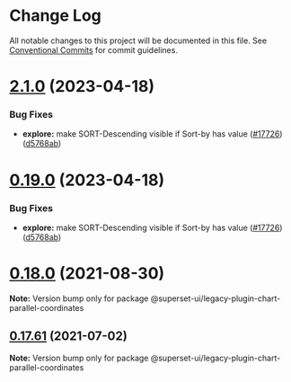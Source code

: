 <!--
Licensed to the Apache Software Foundation (ASF) under one
or more contributor license agreements.  See the NOTICE file
distributed with this work for additional information
regarding copyright ownership.  The ASF licenses this file
to you under the Apache License, Version 2.0 (the
"License"); you may not use this file except in compliance
with the License.  You may obtain a copy of the License at
  http://www.apache.org/licenses/LICENSE-2.0
Unless required by applicable law or agreed to in writing,
software distributed under the License is distributed on an
"AS IS" BASIS, WITHOUT WARRANTIES OR CONDITIONS OF ANY
KIND, either express or implied.  See the License for the
specific language governing permissions and limitations
under the License.
-->
# Change Log

All notable changes to this project will be documented in this file.
See [Conventional Commits](https://conventionalcommits.org) for commit guidelines.

# [2.1.0](https://github.com/apache-superset/superset-ui/compare/v2021.41.0...v2.1.0) (2023-04-18)

### Bug Fixes

- **explore:** make SORT-Descending visible if Sort-by has value ([#17726](https://github.com/apache-superset/superset-ui/issues/17726)) ([d5768ab](https://github.com/apache-superset/superset-ui/commit/d5768ab649a70fd4f541ad4982498f622160b220))

# [0.19.0](https://github.com/apache-superset/superset-ui/compare/v2021.41.0...v0.19.0) (2023-04-18)

### Bug Fixes

- **explore:** make SORT-Descending visible if Sort-by has value ([#17726](https://github.com/apache-superset/superset-ui/issues/17726)) ([d5768ab](https://github.com/apache-superset/superset-ui/commit/d5768ab649a70fd4f541ad4982498f622160b220))

# [0.18.0](https://github.com/apache-superset/superset-ui/compare/v0.17.87...v0.18.0) (2021-08-30)

**Note:** Version bump only for package @superset-ui/legacy-plugin-chart-parallel-coordinates

## [0.17.61](https://github.com/apache-superset/superset-ui/compare/v0.17.60...v0.17.61) (2021-07-02)

**Note:** Version bump only for package @superset-ui/legacy-plugin-chart-parallel-coordinates
